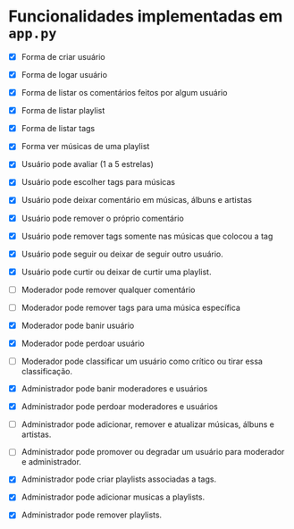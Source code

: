 # Funcionalidades implementadas em `app.py`

- [X] Forma de criar usuário
- [X] Forma de logar usuário
- [X] Forma de listar os comentários feitos por algum usuário
- [X] Forma de listar playlist
- [X] Forma de listar tags
- [X] Forma ver músicas de uma playlist
- [X] Usuário pode avaliar (1 a 5 estrelas)
- [X] Usuário pode escolher tags para músicas
- [X] Usuário pode deixar comentário em músicas, álbuns e artistas
- [X] Usuário pode remover o próprio comentário
- [X] Usuário pode remover tags somente nas músicas que colocou a tag
- [X] Usuário pode seguir ou deixar de seguir outro usuário.
- [X] Usuário pode curtir ou deixar de curtir uma playlist.
- [ ] Moderador pode remover qualquer comentário
- [ ] Moderador pode remover tags para uma música específica
- [X] Moderador pode banir usuário
- [X] Moderador pode perdoar usuário
- [ ] Moderador pode classificar um usuário como crítico ou tirar essa classificação.
- [X] Administrador pode banir moderadores e usuários
- [X] Administrador pode perdoar moderadores e usuários
- [ ] Administrador pode adicionar, remover e atualizar músicas, álbuns e artistas.
- [ ] Administrador pode promover ou degradar um usuário para moderador e administrador.
- [X] Administrador pode criar playlists associadas a tags.
- [X] Administrador pode adicionar musicas a playlists.
- [X] Administrador pode remover playlists.

